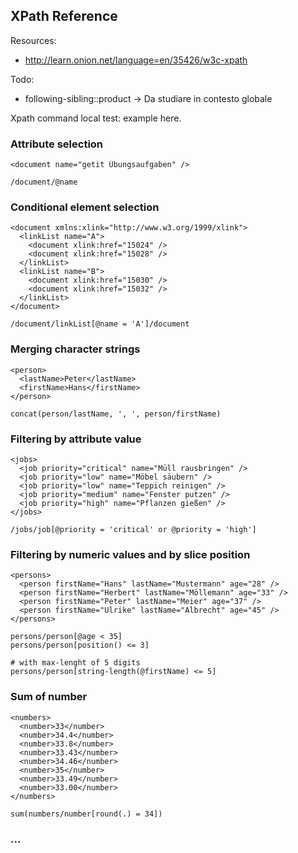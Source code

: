 XPath Reference
---------------

Resources:
 - http://learn.onion.net/language=en/35426/w3c-xpath

Todo:
 - following-sibling::product -> Da studiare in contesto globale

Xpath command local test: example here.

### Attribute selection
````
<document name="getit Übungsaufgaben" />

/document/@name
````

### Conditional element selection
````
<document xmlns:xlink="http://www.w3.org/1999/xlink">
  <linkList name="A">
    <document xlink:href="15024" />
    <document xlink:href="15028" />
  </linkList>
  <linkList name="B">
    <document xlink:href="15030" />
    <document xlink:href="15032" />
  </linkList>
</document>

/document/linkList[@name = 'A']/document
````

### Merging character strings
````
<person>
  <lastName>Peter</lastName>
  <firstName>Hans</firstName>
</person>

concat(person/lastName, ', ', person/firstName)
````

### Filtering by attribute value
````
<jobs>
  <job priority="critical" name="Müll rausbringen" />
  <job priority="low" name="Möbel säubern" />
  <job priority="low" name="Teppich reinigen" />
  <job priority="medium" name="Fenster putzen" />
  <job priority="high" name="Pflanzen gießen" />
</jobs>

/jobs/job[@priority = 'critical' or @priority = 'high']
````

### Filtering by numeric values and by slice position
````
<persons>
  <person firstName="Hans" lastName="Mustermann" age="28" />
  <person firstName="Herbert" lastName="Möllemann" age="33" />
  <person firstName="Peter" lastName="Meier" age="37" />
  <person firstName="Ulrike" lastName="Albrecht" age="45" />
</persons>

persons/person[@age < 35]
persons/person[position() <= 3]

# with max-lenght of 5 digits
persons/person[string-length(@firstName) <= 5]
````

### Sum of number
````
<numbers>
  <number>33</number>
  <number>34.4</number>
  <number>33.8</number>
  <number>33.43</number>
  <number>34.46</number>
  <number>35</number>
  <number>33.49</number>
  <number>33.00</number>
</numbers>

sum(numbers/number[round(.) = 34])
````

### ...


